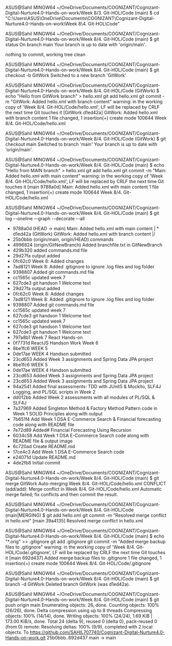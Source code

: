 ASUS@Sahil MINGW64 ~/OneDrive/Documents/COGNIZANT/Cognizant-Digital-Nurture4.0-Hands-on-work/Week 8/3. Git-HOL/Code (main)
$ cd "C:\Users\ASUS\OneDrive\Documents\COGNIZANT\Cognizant-Digital-Nurture4.0-Hands-on-work\Week 8\4. Git-HOL\Code"

ASUS@Sahil MINGW64 ~/OneDrive/Documents/COGNIZANT/Cognizant-Digital-Nurture4.0-Hands-on-work/Week 8/4. Git-HOL/Code (main)
$ git status 
On branch main
Your branch is up to date with 'origin/main'.

nothing to commit, working tree clean

ASUS@Sahil MINGW64 ~/OneDrive/Documents/COGNIZANT/Cognizant-Digital-Nurture4.0-Hands-on-work/Week 8/4. Git-HOL/Code (main)
$ git checkout -b GitWork
Switched to a new branch 'GitWork'

ASUS@Sahil MINGW64 ~/OneDrive/Documents/COGNIZANT/Cognizant-Digital-Nurture4.0-Hands-on-work/Week 8/4. Git-HOL/Code (GitWork)
$ echo "<message>Hello from GitWork branch</message>" > hello.xml
git add hello.xml
git commit -m "GitWork: Added hello.xml with branch content"
warning: in the working copy of 'Week 8/4. Git-HOL/Code/hello.xml', LF will be replaced by CRLF the next time Git touches it
[GitWork d1ed42a] GitWork: Added hello.xml with branch content
 1 file changed, 1 insertion(+)
 create mode 100644 Week 8/4. Git-HOL/Code/hello.xml

ASUS@Sahil MINGW64 ~/OneDrive/Documents/COGNIZANT/Cognizant-Digital-Nurture4.0-Hands-on-work/Week 8/4. Git-HOL/Code (GitWork)
$ git checkout main
Switched to branch 'main'
Your branch is up to date with 'origin/main'.

ASUS@Sahil MINGW64 ~/OneDrive/Documents/COGNIZANT/Cognizant-Digital-Nurture4.0-Hands-on-work/Week 8/4. Git-HOL/Code (main)
$ echo "<message>Hello from MAIN branch</message>" > hello.xml
git add hello.xml
git commit -m "Main: Added hello.xml with main content"
warning: in the working copy of 'Week 8/4. Git-HOL/Code/hello.xml', LF will be replaced by CRLF the next time Git touches it
[main 9788a0d] Main: Added hello.xml with main content
 1 file changed, 1 insertion(+)
 create mode 100644 Week 8/4. Git-HOL/Code/hello.xml

ASUS@Sahil MINGW64 ~/OneDrive/Documents/COGNIZANT/Cognizant-Digital-Nurture4.0-Hands-on-work/Week 8/4. Git-HOL/Code (main)
$ git log --oneline --graph --decorate --all
* 9788a0d (HEAD -> main) Main: Added hello.xml with main content
| * d1ed42a (GitWork) GitWork: Added hello.xml with branch content
|/
* 25b0bbb (origin/main, origin/HEAD) commands
* 4996824 (origin/GitNewBranch) Added branchfile.txt in GitNewBranch
* 429b320 added commands.md file
* 29d27fa output added
* 0fc62c0 Week 8: Added changes
* 7ad8121 Week 8: Added .gitignore to ignore .log files and log folder
* 9398807 Added git commands.md file
* cc1565c  updated week 7
* 627cde3 git handson 1 Welcome text
* 29d27fa output added
* 0fc62c0 Week 8: Added changes
* 7ad8121 Week 8: Added .gitignore to ignore .log files and log folder
* 9398807 Added git commands.md file
* cc1565c  updated week 7
* 627cde3 git handson 1 Welcome text
* cc1565c  updated week 7
* 627cde3 git handson 1 Welcome text
* 627cde3 git handson 1 Welcome text
* 797a8b1 Week 7 React Hands-on
* 0f7731d ReactJS Handson Work Week 6
* 8be1fc6 WEEK 5
* 0de17ae WEEK 4 Handson submitted
* 23cd653 Added Week 3 assignments and Spring Data JPA project
* 8be1fc6 WEEK 5
* 0de17ae WEEK 4 Handson submitted
* 23cd653 Added Week 3 assignments and Spring Data JPA project
* 23cd653 Added Week 3 assignments and Spring Data JPA project
* 94a2541 Added final assessments: TDD with JUnit5 & Mockito, SLF4J Logging, and PL/SQL scripts in Week 2
* dd012bb Added Week 2 assessments with all modules of PL/SQL & SLF4J
* 7a37969 Added Singleton Method & Factory Method Pattern code in Week 1 SOLID Principles along with output
* 7b651f4 Add Week 1 DSA E-Commerce Search & Financial forecasting  code along with README file
* 7e72d89 Added# Financial Forecasting Using Recursion
* 6034c58 Add Week 1 DSA E-Commerce Search code along with README file & output image
* 6c720ad Create README.md
* 17ce4c3 Add Week 1 DSA E-Commerce Search code
* e24071d Update README.md
* 4de2fb8 Initial commit

ASUS@Sahil MINGW64 ~/OneDrive/Documents/COGNIZANT/Cognizant-Digital-Nurture4.0-Hands-on-work/Week 8/4. Git-HOL/Code (main)
$ git merge GitWork
Auto-merging Week 8/4. Git-HOL/Code/hello.xml
CONFLICT (add/add): Merge conflict in Week 8/4. Git-HOL/Code/hello.xml
Automatic merge failed; fix conflicts and then commit the result.

ASUS@Sahil MINGW64 ~/OneDrive/Documents/COGNIZANT/Cognizant-Digital-Nurture4.0-Hands-on-work/Week 8/4. Git-HOL/Code (main|MERGING)
$ git add hello.xml
git commit -m "Resolved merge conflict in hello.xml"
[main 39a4135] Resolved merge conflict in hello.xml

ASUS@Sahil MINGW64 ~/OneDrive/Documents/COGNIZANT/Cognizant-Digital-Nurture4.0-Hands-on-work/Week 8/4. Git-HOL/Code (main)
$ echo "*.orig" >> .gitignore
git add .gitignore
git commit -m "Added merge backup files to .gitignore"
warning: in the working copy of 'Week 8/4. Git-HOL/Code/.gitignore', LF will be replaced by CRLF the next time Git touches it
[main 692d437] Added merge backup files to .gitignore
 1 file changed, 1 insertion(+)
 create mode 100644 Week 8/4. Git-HOL/Code/.gitignore

ASUS@Sahil MINGW64 ~/OneDrive/Documents/COGNIZANT/Cognizant-Digital-Nurture4.0-Hands-on-work/Week 8/4. Git-HOL/Code (main)
$ git branch -d GitWork
Deleted branch GitWork (was d1ed42a).

ASUS@Sahil MINGW64 ~/OneDrive/Documents/COGNIZANT/Cognizant-Digital-Nurture4.0-Hands-on-work/Week 8/4. Git-HOL/Code (main)
$ git push origin main
Enumerating objects: 26, done.
Counting objects: 100% (26/26), done.
Delta compression using up to 8 threads
Compressing objects: 100% (14/14), done.
Writing objects: 100% (24/24), 1.69 KiB | 173.00 KiB/s, done.
Total 24 (delta 9), reused 0 (delta 0), pack-reused 0 (from 0)
remote: Resolving deltas: 100% (9/9), completed with 2 local objects.
To https://github.com/SAHIL707740/Cognizant-Digital-Nurture4.0-Hands-on-work.git
   25b0bbb..692d437  main -> main
